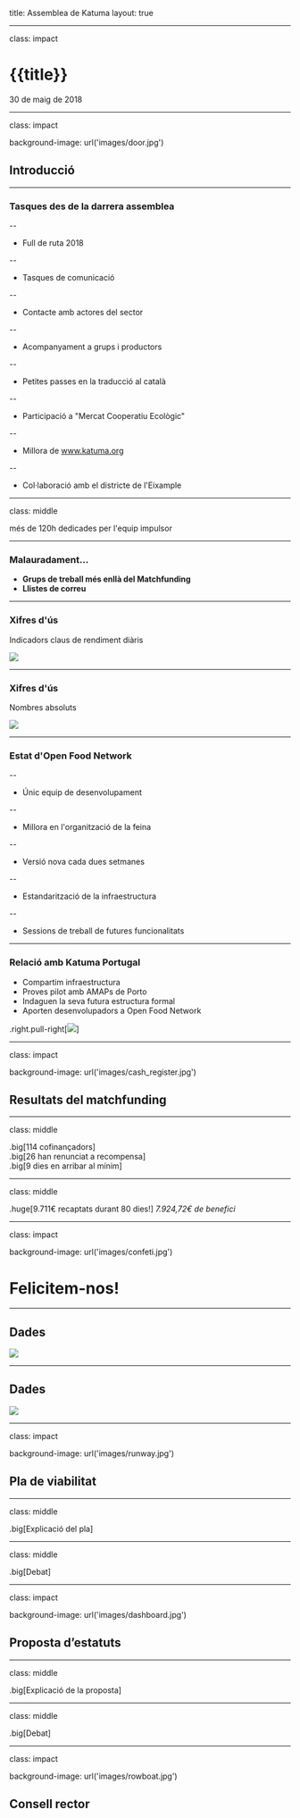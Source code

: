 title: Assemblea de Katuma
layout: true

---

class: impact

# {{title}}
30 de maig de 2018

---

class: impact

background-image: url('images/door.jpg')

## Introducció

---

### Tasques des de la darrera assemblea

--
* Full de ruta 2018

--
* Tasques de comunicació

--
* Contacte amb actores del sector

--
* Acompanyament a grups i productors

--
* Petites passes en la traducció al català

--
* Participació a "Mercat Cooperatiu Ecològic"

--
* Millora de www.katuma.org

--
* Col·laboració amb el districte de l'Eixample

---

class: middle

més de 120h dedicades per l'equip impulsor

---

### Malauradament...

* **Grups de treball més enllà del Matchfunding**
* **Llistes de correu**

---

### Xifres d'ús

Indicadors claus de rendiment diàris

![](images/daily_kpis.png)

---

### Xifres d'ús

Nombres absoluts

![](images/absolute_numbers.png)

---

### Estat d'Open Food Network

--
* Únic equip de desenvolupament

--
* Millora en l'organització de la feina

--
* Versió nova cada dues setmanes

--
* Estandarització de la infraestructura

--
* Sessions de treball de futures funcionalitats

---

### Relació amb Katuma Portugal

* Compartim infraestructura
* Proves pilot amb AMAPs de Porto
* Indaguen la seva futura estructura formal
* Aporten desenvolupadors a Open Food Network

.right.pull-right[![](images/katuma_portugal.png)]

---

class: impact

background-image: url('images/cash_register.jpg')

## Resultats del matchfunding

---

class: middle

.big[114 cofinançadors]<br>
.big[26 han renunciat a recompensa]<br>
.big[9 dies en arribar al mínim]

---

class: middle

.huge[9.711€ recaptats durant 80 dies!]
*7.924,72€ de benefici*

---

class: impact

background-image: url('images/confeti.jpg')

# Felicitem-nos!

---

## Dades

![](images/origin_project_visits.png)

---

## Dades

![](images/origin_project_contributions.png)

---

class: impact

background-image: url('images/runway.jpg')

## Pla de viabilitat

---

class: middle

.big[Explicació del pla]

---

class: middle

.big[Debat]

---

class: impact

background-image: url('images/dashboard.jpg')

## Proposta d’estatuts

---

class: middle

.big[Explicació de la proposta]

---

class: middle

.big[Debat]

---

class: impact

background-image: url('images/rowboat.jpg')

## Consell rector


